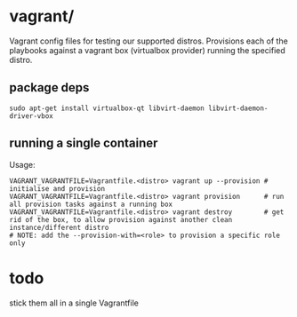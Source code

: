 # vagrant/

Vagrant config files for testing our supported distros. Provisions each of the playbooks against a vagrant box (virtualbox provider) running the specified distro. 

## package deps
```
sudo apt-get install virtualbox-qt libvirt-daemon libvirt-daemon-driver-vbox
```

## running a single container

Usage:

```
VAGRANT_VAGRANTFILE=Vagrantfile.<distro> vagrant up --provision # initialise and provision
VAGRANT_VAGRANTFILE=Vagrantfile.<distro> vagrant provision      # run all provision tasks against a running box
VAGRANT_VAGRANTFILE=Vagrantfile.<distro> vagrant destroy        # get rid of the box, to allow provision against another clean instance/different distro
# NOTE: add the --provision-with=<role> to provision a specific role only
```

# todo

stick them all in a single Vagrantfile
